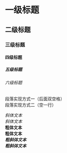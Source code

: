# 一级标题
## 二级标题
### 三级标题
#### 四级标题
##### 五级标题
###### 六级标题

段落实现方式一（后面双空格）  
段落实现方式二（空一行）

*斜体文本*  
_斜体文本_  
**粗体文本**  
__粗体文本__  
***粗斜体文本***  
___粗斜体文本___  


